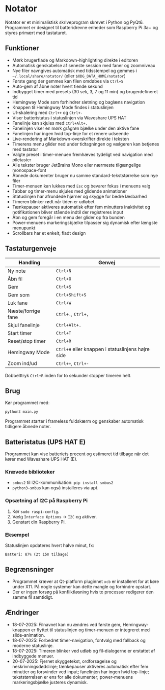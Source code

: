 # Notator

Notator er et minimalistisk skriveprogram skrevet i Python og PyQt6. Programmet er designet til batteridrevne enheder som Raspberry Pi 3a+ og styres primært med tastaturet.

## Funktioner
- Mørk brugerflade og Markdown-highlighting direkte i editoren
- Automatisk genskabelse af seneste session med faner og zoomniveau
- Nye filer navngives automatisk med tidsstempel og gemmes i
  `~/.local/share/notator/` (eller `$XDG_DATA_HOME/notator`)
- Første gang der gemmes kan filen omdøbes via `Ctrl+S`
- Auto-gem af åbne noter hvert tiende sekund
- Indbygget timer med presets (30 sek, 3, 7 og 11 min) og brugerdefineret tid
- Hemingway Mode som forhindrer sletning og baglæns navigation
- Knappen til Hemingway Mode findes i statuslinjen
- UI-skalering med `Ctrl++` og `Ctrl+-`
- Viser batteristatus i statuslinjen via Waveshare UPS HAT
- Fanelinje kan skjules med `Ctrl+Alt+.`
- Fanelinjen viser en mørk grågrøn bjælke under den aktive fane
- Fanelinjen har ingen hvid top-linje for et renere udseende
- Live-rendering af Markdown-overskrifter direkte i teksten
- Timerens menu glider ned under tidtagningen og vælgeren kan betjenes med tastatur
- Valgte preset i timer-menuen fremhæves tydeligt ved navigation med piletaster
- Alle tekster bruger JetBrains Mono eller nærmeste tilgængelige monospace-font
- Åbnede dokumenter bruger nu samme standard-tekststørrelse som nye filer
- Timer-menuen kan lukkes med `Esc` og bevarer fokus i menuens valg
- Tabbar og timer-menu skjules med glidende animationer
- Statuslinjen har afrundede hjørner og skygge for bedre læsbarhed
- Timeren blinker rødt når tiden er udløbet
- Tænkepauser aktiveres automatisk efter fem minutters inaktivitet og notifikationen bliver stående indtil der registreres input
- Åbn og gem foregår i en menu der glider op fra bunden
- Power-menuens markeringsbjælke tilpasser sig dynamisk efter længste menupunkt
- Scrollbars har et enkelt, fladt design

## Tastaturgenveje
| Handling | Genvej |
|----------|-------|
| Ny note | `Ctrl+N` |
| Åbn fil | `Ctrl+O` |
| Gem | `Ctrl+S` |
| Gem som | `Ctrl+Shift+S` |
| Luk fane | `Ctrl+W` |
| Næste/forrige fane | `Ctrl+.`, `Ctrl+,` |
| Skjul fanelinje | `Ctrl+Alt+.` |
| Start timer | `Ctrl+T` |
| Reset/stop timer | `Ctrl+R` |
| Hemingway Mode | `Ctrl+H` eller knappen i statuslinjens højre side |
| Zoom ind/ud | `Ctrl++`, `Ctrl+-` |

Dobbelttryk `Ctrl+R` inden for to sekunder stopper timeren helt.

## Brug
Kør programmet med:
```bash
python3 main.py
```
Programmet starter i frameless fuldskærm og genskaber automatisk tidligere åbnede noter.


## Batteristatus (UPS HAT E)
Programmet kan vise batteriets procent og estimeret tid tilbage når det kører
med Waveshare UPS HAT (E).

### Krævede biblioteker
- `smbus2` til I2C-kommunikation: `pip install smbus2`
- `python3-smbus` kan også installeres via apt.

### Opsætning af I2C på Raspberry Pi
1. Kør `sudo raspi-config`.
2. Vælg `Interface Options` → `I2C` og aktiver.
3. Genstart din Raspberry Pi.

### Eksempel
Statuslinjen opdateres hvert halve minut, fx:

```
Batteri: 87% (2t 15m tilbage)
```
## Begrænsninger
- Programmet kræver at Qt-platform pluginnet `xcb` er installeret for at køre under X11. På nogle systemer kan dette mangle og forhindre opstart.
- Der er ingen forsøg på konfliktløsning hvis to processer redigerer den samme fil samtidigt.

## Ændringer
- 18-07-2025: Filnavnet kan nu ændres ved første gem, Hemingway-knappen er flyttet til statuslinjen og timer-menuen er integreret med slide-animation.
- 18-07-2025: Forbedret timer-navigation, fontvalg med fallback og moderne statuslinje.
- 18-07-2025: Timeren blinker ved udløb og fil-dialogerne er erstattet af indbyggede menuer.
- 20-07-2025: Fjernet skyggetekst, ordforsagelse og neskrivningsdødslinje;
  tænkepauser aktiveres automatisk efter fem minutter og forsvinder ved input;
  fanelinjen har ingen hvid top-linje; tekststørrelsen er ens for alle dokumenter;
  power-menuens markeringsbjælke justeres dynamisk.
